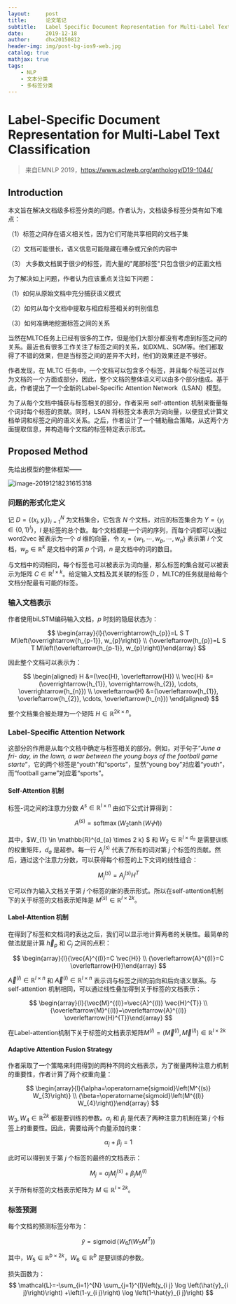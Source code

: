 ```yaml
---
layout:     post
title:      论文笔记
subtitle:   Label Specific Document Representation for Multi-Label Text Classification
date:       2019-12-18
author:     dhx20150812
header-img: img/post-bg-ios9-web.jpg
catalog: true
mathjax: true
tags:
    - NLP
    - 文本分类
    - 多标签分类
---
```


# Label-Specific Document Representation for Multi-Label Text Classification

>   来自EMNLP 2019，https://www.aclweb.org/anthology/D19-1044/

## Introduction

本文旨在解决文档级多标签分类的问题。作者认为，文档级多标签分类有如下难点：

（1）标签之间存在语义相关性，因为它们可能共享相同的文档子集

（2）文档可能很长，语义信息可能隐藏在嘈杂或冗余的内容中

（3） 大多数文档属于很少的标签，而大量的"尾部标签"只包含很少的正面文档

为了解决如上问题，作者认为应该重点关注如下问题：

（1）如何从原始文档中充分捕获语义模式

（2）如何从每个文档中提取与相应标签相关的判别信息

（3）如何准确地挖掘标签之间的关系

当然在MLTC任务上已经有很多的工作，但是他们大部分都没有考虑到标签之间的关系。最近也有很多工作关注了标签之间的关系，如DXML、SGM等。他们都取得了不错的效果，但是当标签之间的差异不大时，他们的效果还是不够好。

作者发现，在 MLTC 任务中，一个文档可以包含多个标签，并且每个标签可以作为文档的一个方面或部分，因此，整个文档的整体语义可以由多个部分组成。基于此，作者提出了一个全新的Label-Specific Attention Network（LSAN）模型。

为了从每个文档中捕获与标签相关的部分，作者采用 self-attention 机制来衡量每个词对每个标签的贡献。同时，LSAN 将标签文本表示为词向量，以便显式计算文档单词和标签之间的语义关系。之后，作者设计了一个辅助融合策略，从这两个方面提取信息，并构造每个文档的标签特定表示形式。

## Proposed Method

先给出模型的整体框架——

![image-20191218231615318](https://note.youdao.com/yws/api/personal/file/WEB4358d479ed563e2aac154362ed5156f1?method=download&shareKey=dc63a9310158f42bafa02750a9d80c34)

### 问题的形式化定义

记 $D=\{(x_i,y_i)\}_{i=1}^N$ 为文档集合，它包含 $N$ 个文档，对应的标签集合为 $Y=\{y_i \in \{0,1\}^l\}$，$l$ 是标签的总个数。每个文档都是一个词的序列，而每个词都可以通过 word2vec 被表示为一个  $d$ 维的向量，令 $x_{i}=\left\{w_{1}, \cdots, w_{p}, \cdots, w_{n}\right\}$ 表示第 $i$ 个文档，$w_p \in \mathbb{R}^k$ 是文档中的第 $p$ 个词，$n$ 是文档中的词的数目。

与文档中的词相同，每个标签也可以被表示为词向量，那么标签的集合就可以被表示为矩阵 $C \in \mathbb{R}^{l \times k}$。给定输入文档及其关联的标签 $D$ ，MLTC的任务就是给每个文档分配最有可能的标签。

### 输入文档表示

作者使用biLSTM编码输入文档，$p$ 时刻的隐层状态为：

$$
\begin{array}{l}{\overrightarrow{h_{p}}=L S T M\left(\overrightarrow{h_{p-1}}, w_{p}\right)} \\ {\overleftarrow{h_{p}}=L S T M\left(\overleftarrow{h_{p-1}}, w_{p}\right)}\end{array}
$$

因此整个文档可以表示为：

$$
\begin{aligned} H &=(\vec{H}, \overleftarrow{H}) \\ \vec{H} &=(\overrightarrow{h_{1}}, \overrightarrow{h_{2}}, \cdots, \overrightarrow{h_{n}}) \\ \overleftarrow{H} &=(\overleftarrow{h_{1}}, \overleftarrow{h_{2}}, \cdots, \overleftarrow{h_{n}}) \end{aligned}
$$

整个文档集合被处理为一个矩阵 $H \in \mathbb{R}^{2k \times n}$。

### Label-Specific Attention Network

这部分的作用是从每个文档中确定与标签相关的部分。例如，对于句子“*June a fri- day, in the lawn, a war between the young boys of the football game starte*”，它的两个标签是“youth”和“sports”，显然“young boy”对应着“youth”，而“football game”对应着“sports”。
#### Self-Attention 机制

标签-词之间的注意力分数 $A^s \in \mathbb{R}^{l \times n}$ 由如下公式计算得到：

$$
A^{(s)}=\operatorname{softmax}\left(W_{2} \tanh \left(W_{1} H\right)\right)
$$

其中，$W_{1} \in \mathbb{R}^{d_{a} \times 2 k} $ 和 $W_{2} \in \mathbb{R}^{l \times d_{a}}$ 是需要训练的权重矩阵，$d_a$ 是超参。每一行 $A_j^{(s)}$ 代表了所有的词对第 $j$ 个标签的贡献。然后，通过这个注意力分数，可以获得每个标签的上下文词的线性组合：

$$
M_{j}^{(s)}=A_{j}^{(s)} H^{T}
$$

它可以作为输入文档关于第 $j$ 个标签的新的表示形式。所以在self-attention机制下的关于标签的文档表示矩阵是 $M^{(s)} \in \mathbb{R}^{l \times 2k}$。

#### Label-Attention 机制

在得到了标签和文档词的表达之后，我们可以显示地计算两者的关联性。最简单的做法就是计算 $\vec{h}_{p}$ 和 $C_j$ 之间的点积：

$$
\begin{array}{l}{\vec{A}^{(l)}=C \vec{H}} \\ {\overleftarrow{A}^{(l)}=C \overleftarrow{H}}\end{array}
$$

$\overrightarrow{A}^{(l)} \in \mathbb{R}^{l \times n}$ 和 $\overleftarrow{A}^{(l)} \in \mathbb{R}^{l \times n}$ 表示词与标签之间的前向和后向语义联系。与self-attention 机制相同，可以通过线性叠加得到关于标签的文档表示：

$$
\begin{array}{l}{\vec{M}^{(l)}=\vec{A}^{(l)} \vec{H}^{T}} \\ {\overleftarrow{M}^{(l)}=\overleftarrow{A}^{(l)} \overleftarrow{H}^{T}}\end{array}
$$

在Label-attention机制下关于标签的文档表示矩阵$M^{(l)}=\left(\vec{M}^{(l)}, \overleftarrow{M}^{(l)}\right) \in \mathbb{R}^{l \times 2 k}$

#### Adaptive Attention Fusion Strategy

作者采取了一个策略来利用得到的两种不同的文档表示，为了衡量两种注意力机制的重要性，作者计算了两个权重向量：

$$
\begin{array}{l}{\alpha=\operatorname{sigmoid}\left(M^{(s)} W_{3}\right)} \\ {\beta=\operatorname{sigmoid}\left(M^{(l)} W_{4}\right)}\end{array}
$$

$W_{3}, W_{4} \in \mathbb{R}^{2 k}$ 都是要训练的参数。$\alpha_j$ 和 $\beta_j$ 是代表了两种注意力机制在第 $j$ 个标签上的重要性。因此，需要给两个向量添加约束：

$$
\alpha_j + \beta_j = 1
$$

此时可以得到关于第 $j$ 个标签的最终的文档表示：

$$
M_{j} =\alpha_{j} M_{j}^{(s)}+\beta_{j} M_{j}^{(l)}
$$

关于所有标签的文档表示矩阵为 $M \in \mathbb{R}^{l \times 2k}$。

### 标签预测

每个文档的预测标签分布为：

$$
\hat{y}=\operatorname{sigmoid}\left(W_{6} f\left(W_{5} M^{T}\right)\right)
$$

其中，$W_{5} \in \mathbb{R}^{b \times 2 k}$，$W_{6} \in \mathbb{R}^{b}$ 是要训练的参数。

损失函数为：
$$
\mathcal{L}=-\sum_{i=1}^{N} \sum_{j=1}^{l}\left(y_{i j} \log \left(\hat{y}_{i j}\right)\right) +\left(1-y_{i j}\right) \log \left(1-\hat{y}_{i j}\right)
$$

